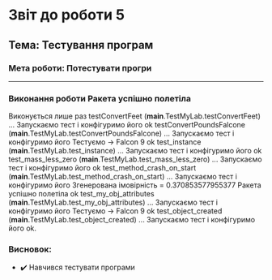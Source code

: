 # Звіт до роботи 5
## Тема: Тестування програм
### Мета роботи: Потестувати прогри
---
### Виконання роботи Ракета успішно полетіла
Виконується лише раз
testConvertFeet (__main__.TestMyLab.testConvertFeet) ... 
Запускаємо тест і конфігуримо його
ok
testConvertPoundsFalcone (__main__.TestMyLab.testConvertPoundsFalcone) ...
Запускаємо тест і конфігуримо його
Тестуємо -> Falcon 9
ok
test_instance (__main__.TestMyLab.test_instance) ...
Запускаємо тест і конфігуримо його
ok
test_mass_less_zero (__main__.TestMyLab.test_mass_less_zero) ...
Запускаємо тест і конфігуримо його
ok
test_method_crash_on_start (__main__.TestMyLab.test_method_crash_on_start) ...
Запускаємо тест і конфігуримо його
Згенерована імовірність = 0.370853577955377
Ракета успішно полетіла
ok
test_my_obj_attributes (__main__.TestMyLab.test_my_obj_attributes) ...
Запускаємо тест і конфігуримо його
Тестуємо -> Falcon 9
ok
test_object_created (__main__.TestMyLab.test_object_created) ... 
Запускаємо тест і конфігуримо його
ok.


### Висновок: 

- :heavy_check_mark: Навчився тестувати програми
